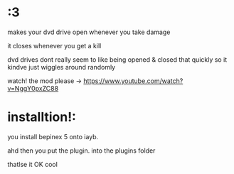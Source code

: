 # :3
makes your dvd drive open whenever you take damage

it closes whenever you get a kill

dvd drives dont really seem to like being opened & closed that quickly so it kindve just wiggles around randomly

watch! the mod please -> https://www.youtube.com/watch?v=NggY0pxZC88

# installtion!:
you install bepinex 5 onto iayb.

ahd then you put the plugin. into the plugins folder

 thatlse it OK cool
